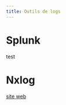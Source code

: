 ```yaml
---
title: Outils de logs
---
```




Splunk
======

test

Nxlog
=====

[site web](http://nxlog-ce.sourceforge.net/)

